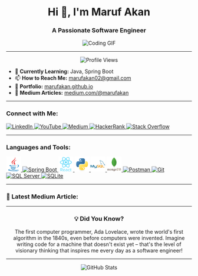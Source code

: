 <h1 align="center">Hi 👋, I'm Maruf Akan</h1>
<h3 align="center">A Passionate Software Engineer</h3>

<p align="center">
  <img src="https://media.giphy.com/media/qgQUggAC3Pfv687qPC/giphy.gif" width="500" alt="Coding GIF" />
</p>

---

<p align="center">
  <img src="https://komarev.com/ghpvc/?username=maruf04&label=Profile%20Views&color=0e75b6&style=flat" alt="Profile Views" />
</p>

- 🌱 **Currently Learning:** Java, Spring Boot  
- 📫 **How to Reach Me:** [marufakan02@gmail.com](mailto:marufakan02@gmail.com)  
- 📄 **Portfolio:** [marufakan.github.io](https://marufakan.github.io/Developer/)  
- 📝 **Medium Articles:** [medium.com/@marufakan](https://medium.com/@marufakan)

---

<h3 align="left">Connect with Me:</h3>
<p align="left">
  <a href="https://www.linkedin.com/in/marufakan/" target="_blank">
    <img src="https://cdn.jsdelivr.net/npm/simple-icons@3.0.1/icons/linkedin.svg" alt="LinkedIn" width="40" height="30" />
  </a>
  <a href="https://www.youtube.com/channel/UCFD69YhoS_8jKfxb9QgzFDA" target="_blank">
    <img src="https://cdn.jsdelivr.net/npm/simple-icons@3.0.1/icons/youtube.svg" alt="YouTube" width="40" height="30" />
  </a>
  <a href="https://medium.com/@marufakan" target="_blank">
    <img src="https://cdn.jsdelivr.net/npm/simple-icons@3.0.1/icons/medium.svg" alt="Medium" width="40" height="30" />
  </a>
  <a href="https://www.hackerrank.com/Maruf_Akan" target="_blank">
    <img src="https://cdn.jsdelivr.net/npm/simple-icons@3.0.1/icons/hackerrank.svg" alt="HackerRank" width="40" height="30" />
  </a>
  <a href="https://stackoverflow.com/users/14790392" target="_blank">
    <img src="https://cdn.jsdelivr.net/npm/simple-icons@3.0.1/icons/stackoverflow.svg" alt="Stack Overflow" width="40" height="30" />
  </a>
</p>

---

<h3 align="left">Languages and Tools:</h3>
<p align="left">
  <a href="https://www.java.com" target="_blank">
    <img src="https://raw.githubusercontent.com/devicons/devicon/master/icons/java/java-original.svg" alt="Java" width="40" height="40" />
  </a>
  <a href="https://spring.io/" target="_blank">
    <img src="https://www.vectorlogo.zone/logos/springio/springio-icon.svg" alt="Spring Boot" width="40" height="40" />
  </a>
  <a href="https://reactjs.org/" target="_blank">
    <img src="https://raw.githubusercontent.com/devicons/devicon/master/icons/react/react-original-wordmark.svg" alt="React" width="40" height="40" />
  </a>
  <a href="https://www.python.org" target="_blank">
    <img src="https://raw.githubusercontent.com/devicons/devicon/master/icons/python/python-original.svg" alt="Python" width="40" height="40" />
  </a>
  <a href="https://www.mysql.com/" target="_blank">
    <img src="https://raw.githubusercontent.com/devicons/devicon/master/icons/mysql/mysql-original-wordmark.svg" alt="MySQL" width="40" height="40" />
  </a>
  <a href="https://www.mongodb.com/" target="_blank">
    <img src="https://raw.githubusercontent.com/devicons/devicon/master/icons/mongodb/mongodb-original-wordmark.svg" alt="MongoDB" width="40" height="40" />
  </a>
  <a href="https://postman.com" target="_blank">
    <img src="https://www.vectorlogo.zone/logos/getpostman/getpostman-icon.svg" alt="Postman" width="40" height="40" />
  </a>
  <a href="https://git-scm.com/" target="_blank">
    <img src="https://www.vectorlogo.zone/logos/git-scm/git-scm-icon.svg" alt="Git" width="40" height="40" />
  </a>
  <a href="https://www.microsoft.com/en-us/sql-server" target="_blank">
    <img src="https://www.svgrepo.com/show/303229/microsoft-sql-server-logo.svg" alt="SQL Server" width="40" height="40" />
  </a>
  <a href="https://www.sqlite.org/" target="_blank">
    <img src="https://www.vectorlogo.zone/logos/sqlite/sqlite-icon.svg" alt="SQLite" width="40" height="40" />
  </a>
</p>

---

<h3 align="left">📄 Latest Medium Article:</h3>
<p align="left">
  <!-- BLOG-POST-LIST:START -->
  <!-- BLOG-POST-LIST:END -->
</p>

---

<h3 align="center">💡 Did You Know?</h3>
<p align="center">
  The first computer programmer, Ada Lovelace, wrote the world's first algorithm in the 1840s, even before computers were invented. Imagine writing code for a machine that doesn't exist yet – that's the level of visionary thinking that inspires me every day as a software engineer!
</p>

---

<p align="center">
  <img src="https://github-readme-stats.vercel.app/api?username=maruf04&show_icons=true&locale=en" alt="GitHub Stats" />
</p>
